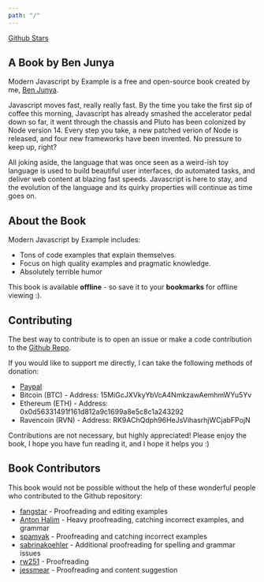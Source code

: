 ```yaml
---
path: "/"
---
```


[Github Stars](https://img.shields.io/badge/dynamic/json.svg?label=GitHub+Stars&url=https%3A%2F%2Fapi.github.com%2Frepos%2Fmrbenj%2Fmodern-js-by-example&query=stargazers_count&colorB=green)

## A Book by Ben Junya

Modern Javascript by Example is a free and open-source book created by me, [Ben Junya](https://www.github.com/mrbenj).

Javascript moves fast, really really fast. By the time you take the first sip of coffee this morning, Javascript has already smashed the accelerator pedal down so far, it went through the chassis and Pluto has been colonized by Node version 14. Every step you take, a new patched verion of Node is released, and four new frameworks have been invented. No pressure to keep up, right?

All joking aside, the language that was once seen as a weird-ish toy language is used to build beautiful user interfaces, do automated tasks, and deliver web content at blazing fast speeds. Javascript is here to stay, and the evolution of the language and its quirky properties will continue as time goes on.

## About the Book

Modern Javascript by Example includes:

* Tons of code examples that explain themselves.
* Focus on high quality examples and pragmatic knowledge.
* Absolutely terrible humor

This book is available **offline** - so save it to your **bookmarks** for offline viewing :).

## Contributing

The best way to contribute is to open an issue or make a code contribution to the [Github Repo](https://www.github.com/mrbenj/modern-js-by-example).

If you would like to support me directly, I can take the following methods of donation:

* [Paypal](https://paypal.me/benjunya)
* Bitcoin (BTC) - Address: 15MiGcJXVkyYbVcA4NmkzawAemhmWYu5Yv
* Ethereum (ETH) - Address: 0x0d56331491f161d812a9c1699a8e5c8c1a243292
* Ravencoin (RVN) - Address: RK9AChQdph96HeJsVihasrhjWCjabFPojN

Contributions are not necessary, but highly appreciated! Please enjoy the book, I hope you have fun reading it, and I hope it helps you :)

## Book Contributors

This book would not be possible without the help of these wonderful people who contributed to the Github repository:

* [fangstar](https://www.github.com/fangstar) - Proofreading and editing examples
* [Anton Halim](https://www.github.com/antonhalim) - Heavy proofreading, catching incorrect examples, and grammar
* [spamyak](https://www.github.com/spamyak) - Proofreading and catching incorrect examples
* [sabrinakoehler](https://www.github.com/sabrinakoehler) - Additional proofreading for spelling and grammar issues
* [rw251](https://www.github.com/rw251) - Proofreading
* [jessmear](https://www.github.com/jessmear) - Proofreading and content suggestion
